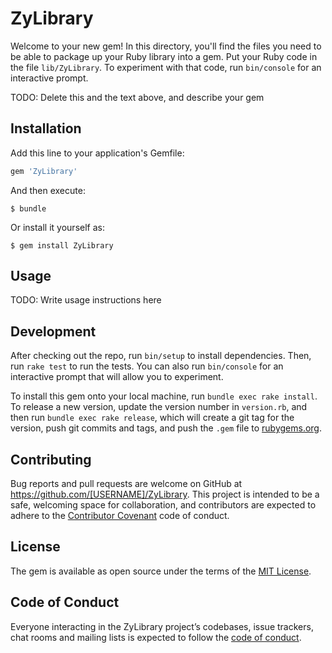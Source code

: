 # ZyLibrary

Welcome to your new gem! In this directory, you'll find the files you need to be able to package up your Ruby library into a gem. Put your Ruby code in the file `lib/ZyLibrary`. To experiment with that code, run `bin/console` for an interactive prompt.

TODO: Delete this and the text above, and describe your gem

## Installation

Add this line to your application's Gemfile:

```ruby
gem 'ZyLibrary'
```

And then execute:

    $ bundle

Or install it yourself as:

    $ gem install ZyLibrary

## Usage

TODO: Write usage instructions here

## Development

After checking out the repo, run `bin/setup` to install dependencies. Then, run `rake test` to run the tests. You can also run `bin/console` for an interactive prompt that will allow you to experiment.

To install this gem onto your local machine, run `bundle exec rake install`. To release a new version, update the version number in `version.rb`, and then run `bundle exec rake release`, which will create a git tag for the version, push git commits and tags, and push the `.gem` file to [rubygems.org](https://rubygems.org).

## Contributing

Bug reports and pull requests are welcome on GitHub at https://github.com/[USERNAME]/ZyLibrary. This project is intended to be a safe, welcoming space for collaboration, and contributors are expected to adhere to the [Contributor Covenant](http://contributor-covenant.org) code of conduct.

## License

The gem is available as open source under the terms of the [MIT License](https://opensource.org/licenses/MIT).

## Code of Conduct

Everyone interacting in the ZyLibrary project’s codebases, issue trackers, chat rooms and mailing lists is expected to follow the [code of conduct](https://github.com/[USERNAME]/ZyLibrary/blob/master/CODE_OF_CONDUCT.md).
